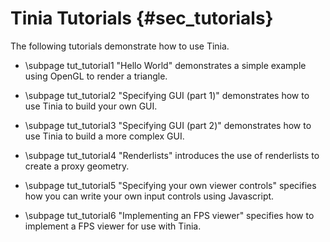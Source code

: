Tinia Tutorials {#sec_tutorials}
===============

The following tutorials demonstrate how to use Tinia.

- \subpage tut_tutorial1 "Hello World" demonstrates a simple example using
  OpenGL to render a triangle.

- \subpage tut_tutorial2 "Specifying GUI (part 1)" demonstrates how to use Tinia to build
your own GUI.

- \subpage tut_tutorial3 "Specifying GUI (part 2)" demonstrates how to use Tinia to build a
more complex GUI.

- \subpage tut_tutorial4 "Renderlists" introduces the use of renderlists to create
a proxy geometry.

- \subpage tut_tutorial5 "Specifying your own viewer controls" specifies how you
can write your own input controls using Javascript.

- \subpage tut_tutorial6 "Implementing an FPS viewer" specifies how to implement a FPS viewer for use with Tinia.
